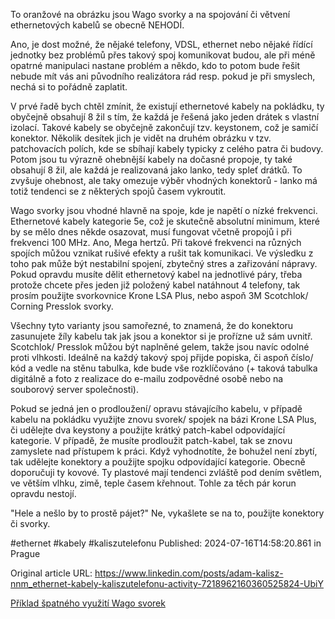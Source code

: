 To oranžové na obrázku jsou Wago svorky a na spojování či větvení ethernetových kabelů se obecně NEHODÍ.

Ano, je dost možné, že nějaké telefony, VDSL, ethernet nebo nějaké řídící jednotky bez problémů přes takový spoj komunikovat budou, ale při méně opatrné manipulaci nastane problém a někdo, kdo to potom bude řešit nebude mít vás ani původního realizátora rád resp. pokud je při smyslech, nechá si to pořádně zaplatit.

V prvé řadě bych chtěl zmínit, že existují ethernetové kabely na pokládku, ty obyčejně obsahují 8 žil s tím, že každá je řešená jako jeden drátek s vlastní izolací. Takové kabely se obyčejně zakončují tzv. keystonem, což je samičí konektor. Několik desítek jich je vidět na druhém obrázku v tzv. patchovacích polích, kde se sbíhají kabely typicky z celého patra či budovy.
Potom jsou tu výrazně ohebnější kabely na dočasné propoje, ty také obsahují 8 žil, ale každá je realizovaná jako lanko, tedy spleť drátků. To zvyšuje ohebnost, ale taky omezuje výběr vhodných konektorů - lanko má totiž tendenci se z některých spojů časem vykroutit.

Wago svorky jsou vhodné hlavně na spoje, kde je napětí o nízké frekvenci. Ethernetové kabely kategorie 5e, což je skutečně absolutní minimum, které by se mělo dnes někde osazovat, musí fungovat včetně propojů i při frekvenci 100 MHz. Ano, Mega hertzů. Při takové frekvenci na různých spojích můžou vznikat rušivé efekty a rušit tak komunikaci. Ve výsledku z toho pak může být nestabilní spojení, zbytečný stres a zařizování nápravy. Pokud opravdu musíte dělit ethernetový kabel na jednotlivé páry, třeba protože chcete přes jeden již položený kabel natáhnout 4 telefony, tak prosím použijte svorkovnice Krone LSA Plus, nebo aspoň 3M Scotchlok/ Corning Presslok svorky.

Všechny tyto varianty jsou samořezné, to znamená, že do konektoru zasunujete žíly kabelu tak jak jsou a konektor si je prořízne už sám uvnitř. Scotchlok/ Presslok můžou být naplněné gelem, takže jsou navíc odolné proti vlhkosti. Ideálně na každý takový spoj přijde popiska, či aspoň číslo/ kód a vedle na stěnu tabulka, kde bude vše rozklíčováno (+ taková tabulka digitálně a foto z realizace do e-mailu zodpovědné osobě nebo na souborový server společnosti).

Pokud se jedná jen o prodloužení/ opravu stávajícího kabelu, v případě kabelu na pokládku využijte znovu svorek/ spojek na bázi Krone LSA Plus, či udělejte dva keystony a použijte krátký patch-kabel odpovídající kategorie.
V případě, že musíte prodloužit patch-kabel, tak se znovu zamyslete nad přístupem k práci. Když vyhodnotíte, že bohužel není zbytí, tak udělejte konektory a použijte spojku odpovídající kategorie. Obecně doporučuji ty kovové. Ty plastové mají tendenci zvláště pod dením světlem, ve větším vlhku, zimě, teple časem křehnout. Tohle za těch pár korun opravdu nestojí.

"Hele a nešlo by to prostě pájet?" Ne, vykašlete se na to, použijte konektory či svorky.

#ethernet #kabely #kaliszutelefonu
Published: 2024-07-16T14:58:20.861 in Prague

Original article URL: https://www.linkedin.com/posts/adam-kalisz-nnm_ethernet-kabely-kaliszutelefonu-activity-7218962160360525824-UbiY

[Příklad špatného využití Wago svorek](./media/Sauny-Vltava-wago.jpg)[](./media/Sauny-Vltava-rack.jpg)